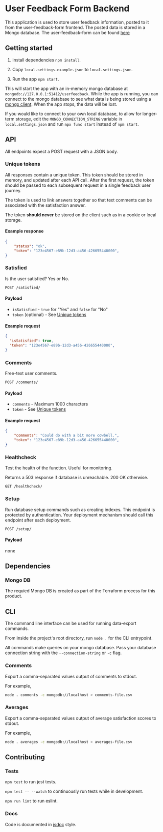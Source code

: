 # User Feedback Form Backend

This application is used to store user feedback information, posted to it from the user-feedback-form frontend. The posted data is stored in a Mongo database. The user-feedback-form can be found [here](https://github.com/nhsuk/user-feedback-form)

## Getting started

1. Install dependencies `npm install`.

2. Copy `local.settings.example.json` to `local.settings.json`.

3. Run the app `npm start`.

This will start the app with an in-memory mongo database at `mongodb://127.0.0.1:51412/userfeedback`.
While the app is running, you can connect to the mongo database to see what data is being stored using a [mongo client](https://docs.mongodb.com/manual/mongo/).
When the app stops, the data will be lost.

If you would like to connect to your own local database, to allow for longer-term storage, edit the `MONGO_CONNECTION_STRING` variable in `local.settings.json` and run `npx func start` instead of `npm start`.

## API

All endpoints expect a POST request with a JSON body.

### Unique tokens

All responses contain a unique token. This token should be stored in memory, and updated after each API call.
After the first request, the token should be passed to each subsequent request in a single feedback user journey.

The token is used to link answers together so that text comments can be associated with the satisfaction answer.

The token **should never** be stored on the client such as in a cookie or local storage.

#### Example response
```json
{
    "status": "ok",
    "token": "123e4567-e89b-12d3-a456-426655440000",
}
```

### Satisfied

Is the user satisfied? Yes or No.

`POST /satisfied/`

#### Payload

- `isSatisfied` - `true` for "Yes" and `false` for "No"
- `token` (optional) - See [Unique tokens](#unique-tokens)

#### Example request
```json
{
  "isSatisfied": true,
  "token": "123e4567-e89b-12d3-a456-426655440000",
}
```

### Comments

Free-text user comments.

`POST /comments/`

#### Payload

- `comments` - Maximum 1000 characters
- `token` - See [Unique tokens](#unique-tokens)

#### Example request
```json
{
    "comments": "Could do with a bit more cowbell.",
    "token": "123e4567-e89b-12d3-a456-426655440000",
}
```

### Healthcheck

Test the health of the function. Useful for monitoring.

Returns a 503 response if database is unreachable. 200 OK otherwise.

`GET /healthcheck/`

### Setup

Run database setup commands such as creating indexes.
This endpoint is protected by authentication.
Your deployment mechanism should call this endpoint after each deployment.

`POST /setup/`

#### Payload

none

## Dependencies

### Mongo DB

The requied Mongo DB is created as part of the Terraform process for this product. 


## CLI

The command line interface can be used for running data-export commands.

From inside the project's root directory, run `node .` for the CLI entrypoint.

All commands make queries on your mongo database. Pass your database connection string with the `--connection-string`
or `-c` flag.

### Comments

Export a comma-separated values output of comments to stdout.

For example,
```sh
node . comments -c mongodb://localhost > comments-file.csv
```

### Averages

Export a comma-separated values output of average satisfaction scores to stdout.

For example,
```sh
node . averages -c mongodb://localhost > averages-file.csv
```

## Contributing

### Tests

`npm test` to run jest tests.

`npm test -- --watch` to continuously run tests while in development.

`npm run lint` to run eslint.

### Docs

Code is documented in [jsdoc](https://jsdoc.app/) style.
